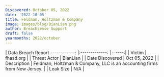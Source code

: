 ```yaml
---
Discovered: October 05, 2022
date: '2022-10-05'
title: Feldman, Holtzman & Company
image: images/blog/BianLian.png
author: Breachsense Support
draft: false
yearmonths: 2022/october
---
```



| Data Breach Report
------------:     |:-------------:    | :-----:|
| Victim      | fhasd.org      | 
| Threat Actor      | BianLian      | 
| Date Discovered      | Oct 05, 2022      | 
| Description      | Feldman, Holtzman & Company, LLC is an accounting firms from New Jersey.      | 
| Leak Size      | N/A      | 

